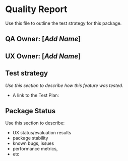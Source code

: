 # Quality Report
Use this file to outline the test strategy for this package.

## QA Owner: [*Add Name*]
## UX Owner: [*Add Name*]

## Test strategy
*Use this section to describe how this feature was tested.*
* A link to the Test Plan: 


## Package Status
Use this section to describe:
* UX status/evaluation results
* package stability
* known bugs, issues
* performance metrics,
* etc


